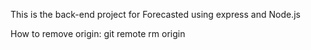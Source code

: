 This is the back-end project for Forecasted using express and Node.js

How to remove origin: 
git remote rm origin